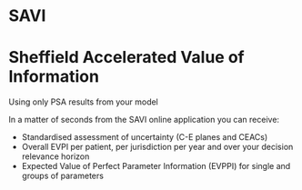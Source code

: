 SAVI
====
# Sheffield Accelerated Value of Information

Using only PSA results from your model

In a matter of seconds from the SAVI online application you can receive:

* Standardised assessment of uncertainty (C-E planes and CEACs)
* Overall EVPI per patient, per jurisdiction per year and over your decision relevance horizon
* Expected Value of Perfect Parameter Information (EVPPI) for single and groups of parameters
